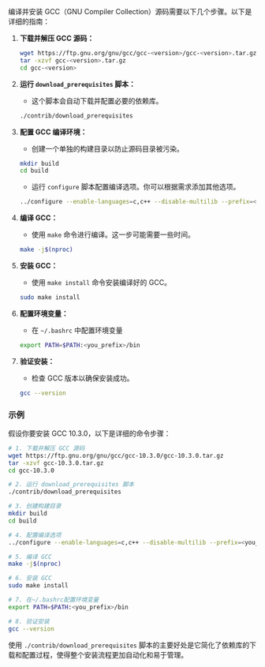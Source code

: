 编译并安装 GCC（GNU Compiler Collection）源码需要以下几个步骤。以下是详细的指南：
1. **下载并解压 GCC 源码：**
   ```sh
   wget https://ftp.gnu.org/gnu/gcc/gcc-<version>/gcc-<version>.tar.gz
   tar -xzvf gcc-<version>.tar.gz
   cd gcc-<version>
   ```

2. **运行 `download_prerequisites` 脚本：**
   - 这个脚本会自动下载并配置必要的依赖库。
   ```sh
   ./contrib/download_prerequisites
   ```

3. **配置 GCC 编译环境：**
   - 创建一个单独的构建目录以防止源码目录被污染。
   ```sh
   mkdir build
   cd build
   ```
   - 运行 `configure` 脚本配置编译选项。你可以根据需求添加其他选项。
   ```sh
   ../configure --enable-languages=c,c++ --disable-multilib --prefix=<you_prefix>
   ```

4. **编译 GCC：**
   - 使用 `make` 命令进行编译。这一步可能需要一些时间。
   ```sh
   make -j$(nproc)
   ```

5. **安装 GCC：**
   - 使用 `make install` 命令安装编译好的 GCC。
   ```sh
   sudo make install
   ```
6. **配置环境变量：**
    - 在 `~/.bashrc` 中配置环境变量
    ```sh
    export PATH=$PATH:<you_prefix>/bin
    ```
7. **验证安装：**
   - 检查 GCC 版本以确保安装成功。
   ```sh
   gcc --version
   ```

### 示例
假设你要安装 GCC 10.3.0，以下是详细的命令步骤：

```sh
# 1. 下载并解压 GCC 源码
wget https://ftp.gnu.org/gnu/gcc/gcc-10.3.0/gcc-10.3.0.tar.gz
tar -xzvf gcc-10.3.0.tar.gz
cd gcc-10.3.0

# 2. 运行 download_prerequisites 脚本
./contrib/download_prerequisites

# 3. 创建构建目录
mkdir build
cd build

# 4. 配置编译选项
../configure --enable-languages=c,c++ --disable-multilib --prefix=<you_prefix>

# 5. 编译 GCC
make -j$(nproc)

# 6. 安装 GCC
sudo make install

# 7. 在~/.bashrc配置环境变量
export PATH=$PATH:<you_prefix>/bin

# 8. 验证安装
gcc --version
```

使用 `./contrib/download_prerequisites` 脚本的主要好处是它简化了依赖库的下载和配置过程，使得整个安装流程更加自动化和易于管理。